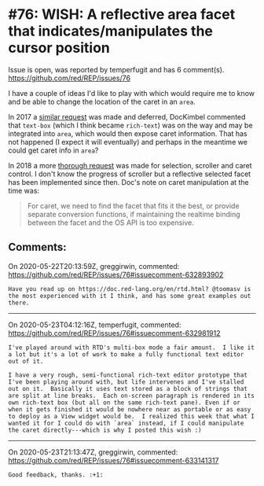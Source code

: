 
#76: WISH: A reflective area facet that indicates/manipulates the cursor position
================================================================================
Issue is open, was reported by temperfugit and has 6 comment(s).
<https://github.com/red/REP/issues/76>

I have a couple of ideas I'd like to play with which would require me to know and be able to change the location of the caret in an `area`.

In 2017 a [similar request](https://github.com/red/red/issues/2422) was made and deferred, DocKimbel commented that `text-box` (which I think became `rich-text`) was on the way and may be integrated into `area`, which would then expose caret information.  That has not happened (I expect it will eventually) and perhaps in the meantime we could get caret info in `area`?

In 2018 a more [thorough request](https://github.com/red/REP/issues/5) was made for selection, scroller and caret control.  I don't know the progress of scroller but a reflective selected facet has been implemented since then.  Doc's note on caret manipulation at the time was:

> For caret, we need to find the facet that fits it the best, or provide separate conversion functions, if maintaining the realtime binding between the facet and the OS API is too expensive.


Comments:
--------------------------------------------------------------------------------

On 2020-05-22T20:13:59Z, greggirwin, commented:
<https://github.com/red/REP/issues/76#issuecomment-632893902>

    Have you read up on https://doc.red-lang.org/en/rtd.html? @toomasv is the most experienced with it I think, and has some great examples out there.

--------------------------------------------------------------------------------

On 2020-05-23T04:12:16Z, temperfugit, commented:
<https://github.com/red/REP/issues/76#issuecomment-632981912>

    I've played around with RTD's multi-box mode a fair amount.  I like it a lot but it's a lot of work to make a fully functional text editor out of it.
    
    I have a very rough, semi-functional rich-text editor prototype that I've been playing around with, but life intervenes and I've stalled out on it.  Basically it uses text stored as a block of strings that are split at line breaks.  Each on-screen paragraph is rendered in its own rich-text box (but all on the same rich-text pane). Even if or when it gets finished it would be nowhere near as portable or as easy to deploy as a View widget would be.  I realized this week that what I wanted it for I could do with `area` instead, if I could manipulate the caret directly---which is why I posted this wish :)

--------------------------------------------------------------------------------

On 2020-05-23T21:13:47Z, greggirwin, commented:
<https://github.com/red/REP/issues/76#issuecomment-633141317>

    Good feedback, thanks. :+1:

